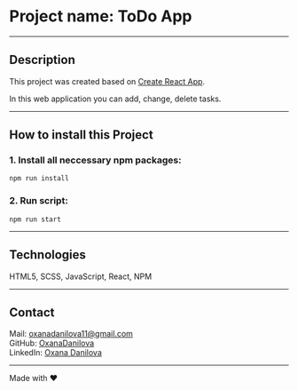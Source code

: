 # Project name: ToDo App

<!-- **[Demo link](https://oxanadanilova.github.io/timer-react-project/)** -->

---

<!-- ![chrono](./public/images/chrono.png) -->

## Description

This project was created based on [Create React App](https://github.com/facebook/create-react-app).

In this web application you can add, change, delete tasks.

---

## How to install this Project

### 1. Install all neccessary npm packages:

`npm run install`

### 2. Run script:

`npm run start`

---

## Technologies

HTML5, SCSS, JavaScript, React, NPM

---

## Contact

Mail: <oxanadanilova11@gmail.com><br>
GitHub: [OxanaDanilova](https://github.com/OxanaDanilova)<br>
LinkedIn: [Oxana Danilova](https://www.linkedin.com/in/oxana-danilova-b082a0156/)

---

Made with ❤️
